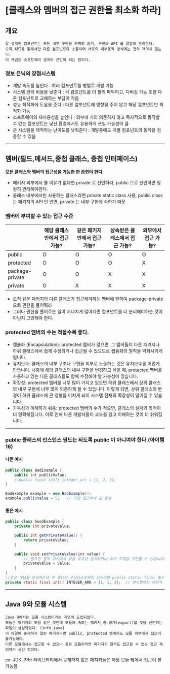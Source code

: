 # [클래스와 멤버의 접근 권한을 최소화 하라]
## 개요
    잘 설계된 컴포넌트는 모든 내부 구현을 완벽히 숨겨, 구현과 API 를 깔끔히 분리한다.
    오직 API를 통해서만 다른 컴포넌트와 소통하며 서로의 내부동작 방식에는 전혀 개의치 않는다.
    이 개념은 소프트웨어 설계의 근간이 되는 원리다.

### 정보 은닉의 장점시스템 
- 개발 속도를 높인다 : 여러 컴포넌트를 병렬로 개발 가능
- 시스템 관리 비용을 낮춘다 : 각 컴포넌트를 더 빨리 파악하고, 디버깅 가능 또한 다른 컴포넌트로 교체하는 부담이 적음
- 성능 최적화에 도움을 준다 : 다른 컴포넌트에 영향을 주지 않고 해당 컴포넌트만 최적화 가능
- 소프트웨어의 재사용성을 높인다 : 외부에 거의 의존하지 않고 독자적으로 동작할 수 있는 컴포넌트는 낯선 환경에서도 유용하게 쓰일 가능성이 큼
- 큰 시스템을 제작하는 난이도를 낮춰준다 : 개발중에도 개별 컴포넌트의 동작을 검증할 수 있음

- - -

## 멤버(필드,메서드,중첩 클래스, 중첩 인터페이스)
**모든 클래스와 멤버의 접근성을 가능한 한 좁현야 한다.**
- 패키지 외부에서 쓸 이유가 없다면 private 로 선언하라, public 으로 선언하면 영원히 관리해야한다.
- 클래스 내부에서만 사용하는 클래스라면 private static class 사용, public class 는 패키지의 API 인 반면, private 는 내부 구현에 속하기 때문


### 멤버에 부여할 수 있는 접근 수준
|                 | 해당 클래스 안에서 접근 가능? | 같은 패키지 안에서 접근 가능? | 상속받은 클래스에서 접근 가능? | 외부에서 접근 가능? |
| --------------- | ----------------------------- | ----------------------------- | ------------------------------ | ------------------- |
| public          | O                             | O                             | O                              | O                   |
| protected       | O                             | O                             | O                              | X                   |
| package-private | O                             | O                             | X                              | X                   |
| private         | O                             | X                             | X                              | X                   |

- 오직 같은 패키지의 다른 클래스가 접근해야하는 멤버에 한하여 package-private 으로 권한을 풀어줘라
- 그러나 권한을 풀어주는 일이 지나치게 많아지면 컴포넌트를 더 분리해야하는 것이 아닌지 고민해야 한다.

### protected 멤버의 수는 적을수록 좋다.
- 캡슐화 (Encapsulation): protected 멤버가 많으면, 그 멤버들이 다른 패키지나 하위 클래스에서 쉽게 수정되거나 접근될 수 있으므로 캡슐화의 원칙을 약화시키게 됩니다.
- 유지보수: 클래스의 내부 구조나 구현을 외부로 노출하는 것은 유지보수를 어렵게 만듭니다. 나중에 해당 클래스의 내부 구현을 변경하고 싶을 때, protected 멤버를 사용하고 있는 다른 클래스들도 함께 수정해야 할 가능성이 있습니다.
- 확장성: protected 멤버를 너무 많이 가지고 있으면 하위 클래스에서 상위 클래스의 내부 구현에 너무 많이 의존하게 될 수 있습니다. 이렇게 되면, 상위 클래스의 변경이 하위 클래스에 큰 영향을 미치게 되어 시스템 전체의 확장성이 떨어질 수 있습니다.
- 가독성과 이해하기 쉬움: protected 멤버의 수가 적으면, 클래스의 설계와 목적이 더 명확해집니다. 이로 인해 다른 개발자들이 코드를 읽고 이해하는 것이 더 쉬워집니다.



- - -

### public 클래스의 인스턴스 필드는 되도록 public 이 아니여야 한다.(아이템16)
#### 나쁜 예시
```JAVA
public class BadExample {
    public int publicValue;
    //public final int[] integer_arr = {1, 2, 3};
}

BadExample example = new BadExample();
example.publicValue = 5;   // 직접 접근하여 값 변경

```
#### 좋은 예시
```JAVA
public class GoodExample {
    private int privateValue;

    public int getPrivateValue() {
        return privateValue;
    }

    public void setPrivateValue(int value) {
        // 필요한 경우 여기에서 값을 유효성 검사하거나 추가 로직을 구현할 수 있습니다.
        privateValue = value;
    }
}
//추상 개념을 완성하는데 꼭 필요한 구성요소로써의 상수라면 public static final 필드로 공개해도 좋음
private static final int[] INTEGER_ARR = {1, 2, 3};  // 변수명에는 대문자 + _ 를 사용하길 권함
```
- - -
## Java 9와 모듈 시스템
    Java 9에서는 모듈 시스템이라는 개념이 도입되었다. 
    모듈은 패키지의 모음 같은 것인데 모듈에 속하는 패키지 중 공개(export)할 것을 선언하는 파일이 생성되었다. (info.java)
    이 파일에 존재하지 않는 패키지라면 public, protected 멤버라도 모듈 외부에서 접근이 불가능하다.
    다른 모듈에서는 접근할 수 없으나 같은 모듈이라면 패키지가 달라도 접근할 수 있는 접근 제어자가 생긴 것이다.

ex: JDK.
자바 라이브러리에서 공개하지 않은 패지키들은 해당 모듈 밖에서 접근이 불가능함


